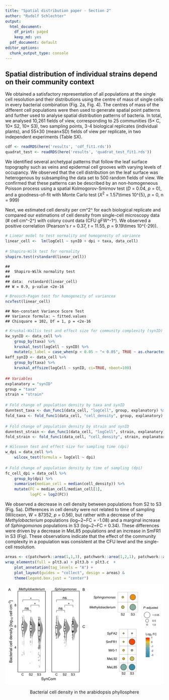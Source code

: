 ```yaml
---
title: "Spatial distribution paper - Section 2"
author: "Rudolf Schlechter"
output:
  html_document:
    df_print: paged
    keep_md: yes
  pdf_document: default
editor_options: 
  chunk_output_type: console
---
```




## Spatial distribution of individual strains depend on their community context

We obtained a satisfactory representation of all populations at the single cell resolution and their distributions using the centre of mass of single cells in every bacterial combination (Fig. 2a, Fig. 4). 
The centres of mass of the different cell populations were then used to generate spatial point patterns and further used to analyse spatial distribution patterns of bacteria. In total, we analysed 10,261 fields of view, corresponding to 25 communities (5× C, 10× S2, 10× S3), two sampling points, 3-4 biological replicates (individual plants), and 55±30 (mean±SD) fields of view per replicate, in two independent experiments (Table SX). 


```r
cdf <- readRDS(here('results', 'cdf_fit1.rds'))
quadrat_test <- readRDS(here('results', 'quadrat_test_fit1.rds'))
```

We identified several archetypal patterns that follow the leaf surface topography such as veins and epidermal cell grooves with varying levels of occupancy. We observed that the cell distribution on the leaf surface was heterogenous by subsampling the data set to 500 random fields of view. We confirmed that these patterns can be described by an non-homogeneous Poisson process using a spatial Kolmogorov-Smirnov test (*D* = 0.04, *p* = 0), and a goodness-of-fit with Monte Carlo test ($X^{2}$ = 1.57\times 10^{5}, *p* = 0, n = 999)



Next, we estimated cell density per cm^2^ for each biological replicate and compared our estimations of cell density from single-cell microscopy data (# cell cm^-2^) with colony count data (CFU gFW^-1^). We observed a positive correlation (Pearson's *r* = 0.37, *t* = 11.55, *p* = 9.19\times 10^{-29}).


```r
# Linear model to test normality and homogeneity of variance
linear_cell <-  lm(logCell ~ synID + dpi + taxa, data_cell)

# Shapiro-Wilk test for normality
shapiro.test(rstandard(linear_cell))
```

```
## 
## 	Shapiro-Wilk normality test
## 
## data:  rstandard(linear_cell)
## W = 0.9, p-value <2e-16
```

```r
# Breusch-Pagan test for homogeneity of variances
ncvTest(linear_cell)
```

```
## Non-constant Variance Score Test 
## Variance formula: ~ fitted.values 
## Chisquare = 102, Df = 1, p = <2e-16
```


```r
# Kruskal-Wallis test and effect size for community complexity (synID) grouped by taxa
kw_synID <- data_cell %>%
    group_by(taxa) %>% 
    kruskal_test(logCell ~ synID) %>% 
    mutate(p_label = case_when(p < 0.05 ~ "< 0.05", TRUE ~ as.character(p)))
keff_synID <- data_cell %>% 
    group_by(taxa) %>% 
    kruskal_effsize(logCell ~ synID, ci=TRUE, nboot=100)

## Variables
explanatory = "synID"
group = "taxa"
strain = "strain"

# Fold change of population density by taxa and synID
dunntest_taxa <- dun_func1(data_cell, "logCell", group, explanatory) %>% rename(synID = group2)
fold_taxa <- fold_func1(data_cell, "cell_density", group, explanatory)

# Fold change of population density by strain and synID
dunntest_strain <- dun_func1(data_cell, "logCell", strain, explanatory) %>% rename(synID = group2)
fold_strain <- fold_func1(data_cell, "cell_density", strain, explanatory)
```


```r
# Wilcoxon test and effect size for sampling time (dpi)
w_dpi = data_cell %>% 
    wilcox_test(formula = logCell ~ dpi)

# Fold change of population density by time of sampling (dpi)
fc_cell_dpi = data_cell %>% 
    group_by(dpi) %>% 
    summarise(median_cell = median(cell_density)) %>% 
    mutate(FC = median_cell/median_cell[1],
           logFC = log2(FC))
```

We observed a decrease in cell density between populations from S2 to S3 (Fig. 5a). Differences in cell density were not related to time of sampling (Wilcoxon, *W* = 87352, *p* = 0.56), but rather with a decrease of the *Methylobacterium* populations (log~2~FC = -1.08) and a marginal increase of *Sphingomonas* populations in S3 (log~2~FC = 0.34). These differences were driven by a decrease in MeL85 populations and an increase in SmFR1 in S3 (Fig). These observations indicate that the effect of the community complexity in a population was consistent at the CFU level and the single-cell resolution.




```r
areas <- c(patchwork::area(1,1,3), patchwork::area(1,2,1), patchwork::area(2,2,3))
wrap_elements(full = plt3.a) + plt3.b + plt3.c  + 
    plot_annotation(tag_levels = "A") + 
    plot_layout(guides = "collect", design = areas) & 
    theme(legend.box.just = "center")
```

<div class="figure" style="text-align: center">
<img src="results2_celldensity_communitycomplexity_files/figure-html/figure_main_5-1.png" alt="Bacterial cell density in the arabidopsis phyllosphere" id="fig-figure-main-5-1" />
<p class="caption">Bacterial cell density in the arabidopsis phyllosphere</p>
</div>
